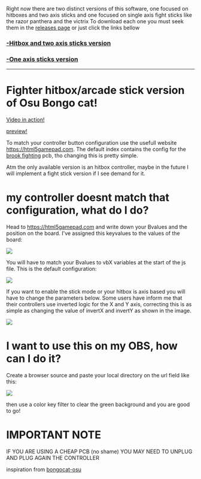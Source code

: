 Right now there are two distinct versions of this software, one focused on hitboxes and two axis sticks and one focused on single axis fight sticks like the razor panthera and the victrix
To download each one you must seek them in the [releases page](https://github.com/ROMthesheep/Arcade-Bongo-Cat/releases)
or just click the links bellow

### [-Hitbox and two axis sticks version](https://github.com/ROMthesheep/Arcade-Bongo-Cat/archive/v3.2.zip)
### [-One axis sticks version](https://github.com/ROMthesheep/Arcade-Bongo-Cat/archive/v3.1.zip)

___
# Fighter hitbox/arcade stick version of Osu Bongo cat!

[Video in action!](https://www.youtube.com/watch?v=QBGh3QNaqsM&feature=youtu.be)

[preview!](https://romthesheep.github.io/Arcade-Bongo-Cat/)

To match your controller button configuration use the usefull website https://html5gamepad.com. 
The default index contains the config for the [brook fighting](https://www.brookaccessory.com/detail/09922855/) pcb, tho changing this is pretty simple.

Atm the only available version is an hitbox controller, maybe in the future I will implement a fight stick version if I see demand for it.

# my controller doesnt match that configuration, what do I do?

Head to https://html5gamepad.com and write down your Bvalues and the position on the board. 
I've assigned this keyvalues to the values of the board:

![](https://i.gyazo.com/22b7d8d1d8ae089f4074d55824894649.png)

You will have to match your Bvalues to vbX variables at the start of the js file. This is the default configuration:

![](https://i.gyazo.com/fbf4dddb205ad0c66197af03ba44ac5f.png)

If you want to enable the stick mode or your hitbox is axis based you will have to change the parameters below. 
Some users have inform me that their controllers use inverted logic for the X and Y axis, correcting this is as simple as changing the value of invertX and invertY as shown in the image.

![](https://i.gyazo.com/2d041b69a7981b755e389b4913a017c9.png)

# I want to use this on my OBS, how can I do it?

Create a browser source and paste your local directory on the url field like this:

![](https://i.gyazo.com/176f7bfb7af033a2e672b3b4a67cf0b6.png)

then use a color key filter to clear the green background and you are good to go!

# IMPORTANT NOTE
IF YOU ARE USING A CHEAP PCB (no shame) YOU MAY NEED TO UNPLUG AND PLUG AGAIN THE CONTROLLER

inspiration from [bongocat-osu](https://github.com/kuroni/bongocat-osu)
